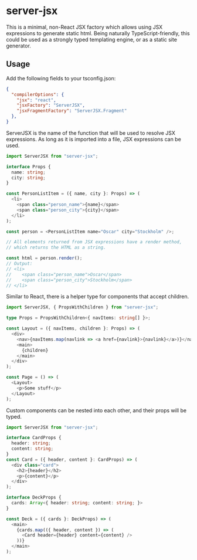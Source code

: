 # server-jsx

This is a minimal, non-React JSX factory which allows using JSX expressions to generate static html. Being naturally TypeScript-friendly, this could be used as a strongly typed templating engine, or as a static site generator.

## Usage

Add the following fields to your tsconfig.json:
```json
{
  "compilerOptions": {
    "jsx": "react",
    "jsxFactory": "ServerJSX",
    "jsxFragmentFactory": "ServerJSX.Fragment"
  },
}
```
ServerJSX is the name of the function that will be used to resolve JSX expressions. As long as it is imported into a file, JSX expressions can be used.

```typescript
import ServerJSX from "server-jsx";

interface Props {
  name: string;
  city: string;
}

const PersonListItem = ({ name, city }: Props) => (
  <li>
    <span class="person_name">{name}</span>
    <span class="person_city">{city}</span>
  </li>
);

const person = <PersonListItem name="Oscar" city="Stockholm" />;

// All elements returned from JSX expressions have a render method,
// which returns the HTML as a string.

const html = person.render();
// Output:
// <li>
//    <span class="person_name">Oscar</span>
//    <span class="person_city">Stockholm</span>
// </li>

```
Similar to React, there is a helper type for components that accept children.

```typescript
import ServerJSX, { PropsWithChildren } from "server-jsx";

type Props = PropsWithChildren<{ navItems: string[] }>;

const Layout = ({ navItems, children }: Props) => (
  <div>
    <nav>{navItems.map(navlink => <a href={navlink}>{navlink}</a>)}</nav>
    <main>
      {children}
    </main>
  </div>
);

const Page = () => (
  <Layout>
    <p>Some stuff</p>
  </Layout>
);
```

Custom components can be nested into each other, and their props will be typed.

```typescript
import ServerJSX from "server-jsx";

interface CardProps {
  header: string;
  content: string;
}
const Card = ({ header, content }: CardProps) => (
  <div class="card">
    <h2>{header}</h2>
    <p>{content}</p>
  </div>
);

interface DeckProps {
  cards: Array<{ header: string; content: string; }>
}

const Deck = ({ cards }: DeckProps) => (
  <main>
    {cards.map(({ header, content }) => (
      <Card header={header} content={content} />
    ))}
  </main>
);

```

